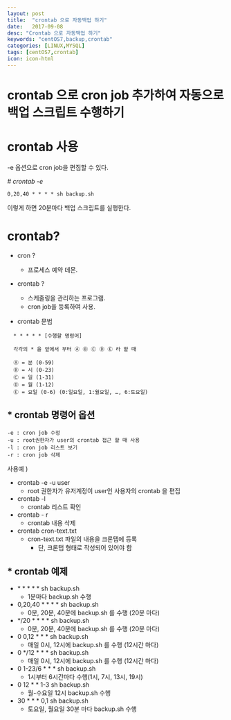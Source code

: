 ```yaml
---
layout: post
title:  "crontab 으로 자동백업 하기"
date:   2017-09-08
desc: "Crontab 으로 자동백업 하기"
keywords: "centOS7,backup,crontab"
categories: [LINUX,MYSQL]
tags: [centOS7,crontab]
icon: icon-html
---
```


**crontab 으로 cron job 추가하여 자동으로 백업 스크립트 수행하기**
=========================================================================================

crontab 사용
============

\-e 옵션으로 cron job을 편집할 수 있다.

*# crontab -e*

```
0,20,40 * * * * sh backup.sh
```

이렇게 하면 20분마다 백업 스크립트를 실행한다.

crontab?
========

-	cron ?
	-	프로세스 예약 데몬.
-	crontab ?

	-	스케줄링을 관리하는 프로그램.
	-	cron job을 등록하여 사용.

-	crontab 문법

```
  * * * * * [수행할 명령어]

  각각의 * 을 앞에서 부터 Ⓐ Ⓑ Ⓒ Ⓓ Ⓔ 라 할 때

  Ⓐ = 분 (0-59)
  Ⓑ = 시 (0-23)
  Ⓒ = 일 (1-31)
  Ⓓ = 월 (1-12)
  Ⓔ = 요일 (0-6) (0:일요일, 1:월요일, …, 6:토요일)
```

\* crontab 명령어 옵션
----------------------

```
-e : cron job 수정
-u : root권한자가 user의 crontab 접근 할 때 사용
-l : cron job 리스트 보기
-r : cron job 삭제
```

사용예 )

-	crontab -e -u user
	-	root 권한자가 유저계정이 user인 사용자의 crontab 을 편집
-	crontab -l
	-	crontab 리스트 확인
-	crontab - r
	-	crontab 내용 삭제
-	crontab cron-text.txt
	-	cron-text.txt 파일의 내용을 크론탭에 등록
		-	단, 크론탭 형태로 작성되어 있어야 함

\* crontab 예제
---------------

-	\* \* \* \* \* sh backup.sh
	-	1분마다 backup.sh 수행
-	0,20,40 \* \* \* \* sh backup.sh
	-	0분, 20분, 40분에 backup.sh 를 수행 (20분 마다)
-	\*/20 \* \* \* \* sh backup.sh
	-	0분, 20분, 40분에 backup.sh 를 수행 (20분 마다)
-	0 0,12 * * * sh backup.sh
	-	매일 0시, 12시에 backup.sh 를 수행 (12시간 마다)
-	0 \*/12 \* \* \* sh backup.sh
	-	매일 0시, 12시에 backup.sh 를 수행 (12시간 마다)
-	0 1-23/6 * * * sh backup.sh
	-	1시부터 6시간마다 수행(1시, 7시, 13시, 19시)
-	0 12 * * 1-3 sh backup.sh
	-	월-수요일 12시 backup.sh 수행
-	30 * * * 0,1 sh backup.sh
	-	토요일, 월요일 30분 마다 backup.sh 수행
